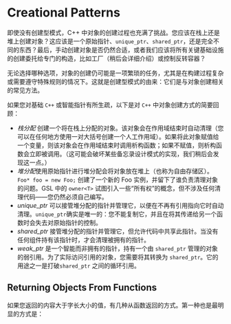 # Creational Patterns

即使没有创建型模式，C++ 中对象的创建过程也充满了挑战。您应该在栈上还是堆上创建对象？这应该是一个原始指针、`unique_ptr`、`shared_ptr`，还是完全不同的东西？最后，手动创建对象是否仍然合适，或者我们应该将所有关键基础设施的创建委托给专门的构造，比如工厂（稍后会详细介绍）或控制反转容器？

无论选择哪种选项，对象的创建仍可能是一项繁琐的任务，尤其是在构建过程复杂或需要遵守特殊规则的情况下。这就是创建型模式的由来：它们是与对象创建相关的常见方法。

如果您对基础 `C++` 或智能指针有所生疏，以下是对 `C++` 中对象创建方式的简要回顾：

- *栈分配* 创建一个将在栈上分配的对象。该对象会在作用域结束时自动清理（您可以在任何地方使用一对大括号创建一个人工作用域）。如果将此对象赋值给一个变量，则该对象会在作用域结束时调用析构函数；如果不赋值，则析构函数会立即被调用。（这可能会破坏某些备忘录设计模式的实现，我们稍后会发现这一点。）
- *堆分配*使用原始指针进行堆分配会将对象放在堆上（也称为自由存储区）。`Foo* foo = new Foo;` 创建了一个新的 Foo 实例，并留下了谁负责清理对象的问题。GSL 中的 `owner<T>` 试图引入一些“所有权”的概念，但不涉及任何清理代码——您仍然必须自己编写。
- *unique_ptr* 可以接管堆分配的指针并管理它，以便在不再有引用指向它时自动清理。`unique_ptr`确实是唯一的：您不能复制它，并且在将其传递给另一个函数时会失去对原始指针的控制。
- *shared_ptr* 接管堆分配的指针并管理它，但允许代码中共享此指针。当没有任何组件持有该指针时，才会清理被拥有的指针。
- *weak_ptr* 是一个智能而非拥有的指针，持有一个由 `shared_ptr` 管理的对象的弱引用。为了实际访问引用的对象，您需要将其转换为 `shared_ptr`。它的用途之一是打破`shared_ptr` 之间的循环引用。

## Returning Objects From Functions

如果您返回的内容大于字长大小的值，有几种从函数返回的方式。第一种也是最明显的方式是：

